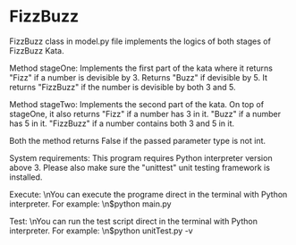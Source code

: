 # FizzBuzz

FizzBuzz class in model.py file implements the logics of both stages of FizzBuzz Kata.

Method stageOne: Implements the first part of the kata where it returns "Fizz" if a number is devisible by 3. 
Returns "Buzz" if devisible by 5. It returns "FizzBuzz" if the number is devisible by both 3 and 5.

Method stageTwo: Implements the second part of the kata. On top of stageOne, it also returns "Fizz" if a number has 3 in it. 
"Buzz" if a number has 5 in it. "FizzBuzz" if a number contains both 3 and 5 in it.

Both the method returns False if the passed parameter type is not int.

System requirements:
This program requires Python interpreter version above 3.
Please also make sure the "unittest" unit testing framework is installed.

Execute:
\nYou can execute the programe direct in the terminal with Python interpreter. For example:
\n$python main.py

Test:
\nYou can run the test script direct in the terminal with Python interpreter. For example:
\n$python unitTest.py -v
